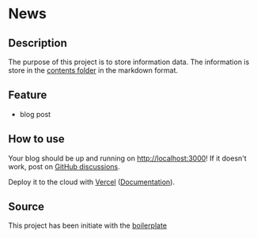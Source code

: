 # News

## Description

The purpose of this project is to store information data. The information is store in the [contents folder](./contents) in the markdown format.

## Feature

- blog post

## How to use

Your blog should be up and running on [http://localhost:3000](http://localhost:3000)! If it doesn't work, post on [GitHub discussions](https://github.com/vercel/next.js/discussions).

Deploy it to the cloud with [Vercel](https://vercel.com/new?utm_source=github&utm_medium=readme&utm_campaign=next-example) ([Documentation](https://nextjs.org/docs/deployment)).

## Source

This project has been initiate with the [boilerplate](https://github.com/vercel/next.js/tree/canary/examples/blog-starter)
